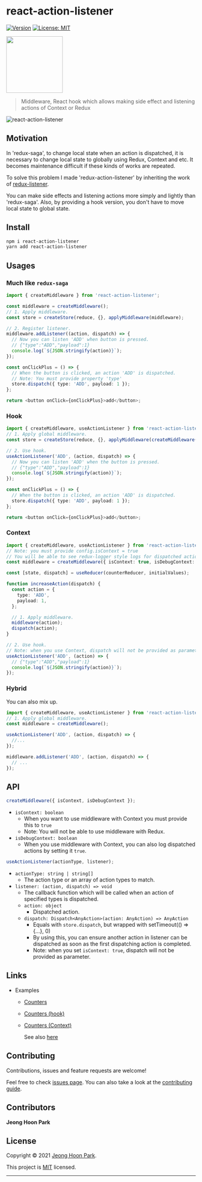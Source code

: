 # react-action-listener

[![Version](https://img.shields.io/npm/v/react-action-listener.svg)](https://www.npmjs.com/package/react-action-listener)
[![License: MIT](https://img.shields.io/github/license/qkreltms/react-action-listener)](https://github.com/qkreltms/react-action-listener/blob/master/LICENSE)

[<img src="https://user-images.githubusercontent.com/25196026/108624179-8cb45400-7486-11eb-9e1e-0a60967ffece.jpg" width="150"/>](Observer_SC2_Head1)

> Middleware, React hook which allows making side effect and listening actions of Context or Redux

![react-action-listener](https://user-images.githubusercontent.com/25196026/123260477-9206d580-d530-11eb-8ac0-741d4260d4b4.gif)

## Motivation

In 'redux-saga', to change local state when an action is dispatched, it is necessary to change local state to globally using Redux, Context and etc. It becomes maintenance difficult if these kinds of works are repeated.

To solve this problem I made 'redux-action-listener' by inheriting the work of [redux-listener](https://github.com/Gaya/redux-listeners).

You can make side effects and listening actions more simply and lightly than 'redux-saga'. Also, by providing a hook version, you don't have to move local state to global state.

## Install

```sh
npm i react-action-listener
yarn add react-action-listener
```

## Usages

### Much like `redux-saga`

```ts
import { createMiddleware } from 'react-action-listener';

const middleware = createMiddleware();
// 1. Apply middleware.
const store = createStore(reduce, {}, applyMiddleware(middleware);

// 2. Register listener.
middleware.addListener((action, dispatch) => {
  // Now you can listen 'ADD' when button is pressed.
  // {"type":"ADD","payload":1}
  console.log(`${JSON.stringify(action)}`);
});

const onClickPlus = () => {
  // When the button is clicked, an action 'ADD' is dispatched.
  // Note: You must provide property 'type'
  store.dispatch({ type: 'ADD', payload: 1 });
};

return <button onClick={onClickPlus}>add</button>;
```

### Hook

```ts
import { createMiddleware, useActionListener } from 'react-action-listener';
// 1. Apply global middleware.
const store = createStore(reduce, {}, applyMiddleware(createMiddleware()));

// 2. Use hook.
useActionListener('ADD', (action, dispatch) => {
  // Now you can listen 'ADD' when the button is pressed.
  // {"type":"ADD","payload":1}
  console.log(`${JSON.stringify(action)}`);
});

const onClickPlus = () => {
  // When the button is clicked, an action 'ADD' is dispatched.
  store.dispatch({ type: 'ADD', payload: 1 });
};

return <button onClick={onClickPlus}>add</button>;
```

### Context

```ts
import { createMiddleware, useActionListener } from 'react-action-listener';
// Note: you must provide config.isContext = true
// You will be able to see redux-logger style logs for dispatched action when you provide isDebugContext = true
const middleware = createMiddleware({ isContext: true, isDebugContext: true });

const [state, dispatch] = useReducer(counterReducer, initialValues);

function increaseAction(dispatch) {
  const action = {
    type: 'ADD',
    payload: 1,
  };

  // 1. Apply middleware.
  middleware(action);
  dispatch(action);
}

// 2. Use hook.
// Note: when you use Context, dispatch will not be provided as parameter.
useActionListener('ADD', (action) => {
  // {"type":"ADD","payload":1}
  console.log(`${JSON.stringify(action)}`);
});
```

### Hybrid

You can also mix up.

```ts
import { createMiddleware, useActionListener } from 'react-action-listener';
// 1. Apply global middleware.
const middleware = createMiddleware();

useActionListener('ADD', (action, dispatch) => {
  //...
});

middleware.addListener('ADD', (action, dispatch) => {
  // ...
});
```

## API

```js
createMiddleware({ isContext, isDebugContext });
```

- `isContext: boolean`
  - When you want to use middleware with Context you must provide this to `true`
  - Note: You will not be able to use middleware with Redux.
- `isDebugContext: boolean`
  - When you use middleware with Context, you can also log dispatched actions by setting it `true`.

```js
useActionListener(actionType, listener);
```

- `actionType: string | string[]`
  - The action type or an array of action types to match.
- `listener: (action, dispatch) => void`
  - The callback function which will be called when an action of specified types is dispatched.
  - `action: object`
    - Dispatched action.
  - `dispatch: Dispatch<AnyAction>(action: AnyAction) => AnyAction`
    - Equals with `store.dispatch`, but wrapped with setTimeout(() => {...}, 0)
    - By using this, you can ensure another action in listener can be dispatched as soon as the first dispatching action is completed.
    - Note: when you set `isContext: true`, dispatch will not be provided as parameter.

## Links

- Examples

  - [Counters](https://codesandbox.io/s/react-action-listener-5we8j?file=/src/reducer.ts)
  - [Counters (hook)](https://codesandbox.io/s/react-action-listener-counter-example-0dti5?file=/src/reducer.ts)
  - [Counters (Context)](https://codesandbox.io/s/react-action-listener-context-s748z?file=/src/Counter.tsx)

    See also [here](./examples)

## Contributing

Contributions, issues and feature requests are welcome!

Feel free to check [issues page](https://github.com/qkreltms/react-action-listener/issues). You can also take a look at the [contributing guide](https://github.com/qkreltms/react-action-listener/blob/master/CONTRIBUTING.md).

## Contributors

**Jeong Hoon Park**
<br/>

## License

Copyright © 2021 [Jeong Hoon Park](https://github.com/qkreltms).

This project is [MIT](https://github.com/qkreltms/react-action-listener/blob/master/LICENSE) licensed.

---
